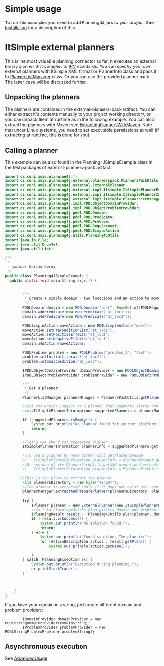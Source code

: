 # Simple usage #

To run this examples you need to add Planning4J jars to your project. See [Installation](Installation.md) for a description of this.

# ItSimple external planners #

This is the most valuable planning connector so far. It executes an external binary planner that complies to [IPC](http://ipc.icaps-conference.org/) standards. You can specfiy your own external planners with ItSimple XML format or PlannerInfo class and pass it to [PlannerListManager](http://diana.ms.mff.cuni.cz:8080/view/Planning/job/Planning4J/javadoc/cz/cuni/amis/planning4j/external/impl/itsimple/PlannerListManager.html) class. Or you can use the provided planner pack. The latter case will be discussed further.

## Unpacking the planners ##

The planners are contained in the external-planners-pack artifact. You can either extract it's contents manually to your project working directory, or you can unpack them at runtime as in the following example. You can also extract the planners with Maven see [ExtractingPlannersWithMaven](ExtractingPlannersWithMaven.md). Note that under Linux systems, you need to set executable permissions as well (if extracting at runtime, this is done for you).

## Calling a planner ##

This example can be also found in the Planning4JSimpleExample class in the test packages of external-planners-pack artifact.

```java
import cz.cuni.amis.planning4j.*;
import cz.cuni.amis.planning4j.external.plannerspack.PlannersPackUtils;
import cz.cuni.amis.planning4j.external.ExternalPlanner;
import cz.cuni.amis.planning4j.external.impl.itsimple.ItSimplePlannerExecutor;
import cz.cuni.amis.planning4j.external.impl.itsimple.ItSimplePlannerInformation;
import cz.cuni.amis.planning4j.external.impl.itsimple.PlannerListManager;
import cz.cuni.amis.planning4j.impl.PDDLObjectDomainProvider;
import cz.cuni.amis.planning4j.impl.PDDLObjectProblemProvider;
import cz.cuni.amis.planning4j.pddl.PDDLDomain;
import cz.cuni.amis.planning4j.pddl.PDDLPredicate;
import cz.cuni.amis.planning4j.pddl.PDDLProblem;
import cz.cuni.amis.planning4j.pddl.PDDLRequirement;
import cz.cuni.amis.planning4j.pddl.PDDLSimpleAction;
import cz.cuni.amis.planning4j.utils.Planning4JUtils;
import java.io.File;
import java.util.EnumSet;
import java.util.List;

/**
 *
 * @author Martin Cerny
 */
public class Planning4JSimpleExample {
  public static void main(String args[]) {
   

        /**
         * Create a simple domain - two locations and an action to move between them
         */
        PDDLDomain domain = new PDDLDomain("test", EnumSet.of(PDDLRequirement.STRIPS));
        domain.addPredicate(new PDDLPredicate("at_loc1"));
        domain.addPredicate(new PDDLPredicate("at_loc2"));

        PDDLSimpleAction moveAction = new PDDLSimpleAction("move");
        moveAction.setPreconditionList("at_loc1");
        moveAction.setPositiveEffects("at_loc2");
        moveAction.setNegativeEffects("at_loc1");
        domain.addAction(moveAction);

        PDDLProblem problem = new PDDLProblem("problem_1", "test");
        problem.setInitialLiterals("at_loc1");
        problem.setGoalCondition("at_loc2");

        IPDDLObjectDomainProvider domainProvider = new PDDLObjectDomainProvider(domain);
        IPDDLObjectProblemProvider problemProvider = new PDDLObjectProblemProvider(problem);

        /**
         * Get a planner:
         */
        PlannerListManager plannerManager = PlannersPackUtils.getPlannerListManager();

        //Let the engine suggest as a planner that supports strips and runs on current platform
        List<ItSimplePlannerInformation> suggestedPlanners = plannerManager.suggestPlanners(PDDLRequirement.STRIPS);

        if (suggestedPlanners.isEmpty()) {
            System.out.println("No planner found for current platform.");
            return;
        }

        //let's use the first suggested planner
        ItSimplePlannerInformation plannerInfo = suggestedPlanners.get(0);

        //To use a planner by name either call getPlannerByName
        //   ItSimplePlannerInformation plannerInfo = plannerManager.getPlannerByName("Metric-FF");
        //Or use one of the PlannerPackUtils.getXXX predefined methods
        //   ItSimplePlannerInformation plannerInfo = PlannersPackUtils.getBlackBox();

       //This is the place to extract the planner
        File plannersDirectory = new File("target");
        //The planner is extracted (only if it does not exist yet) and exec permissions are set under Linux
        plannerManager.extractAndPreparePlanner(plannersDirectory, plannerInfo);
        
        try {
            IPlanner planner = new ExternalPlanner(new ItSimplePlannerExecutor(plannerInfo,plannersDirectory));            
            //Call to Planning4JUtils.plan gathers domain and problem translators (if needed) and performs the planning
            IPlanningResult result =  Planning4JUtils.plan(planner, domainProvider, problemProvider);
            if (!result.isSuccess()) {
                System.out.println("No solution found.");
                return;
            } else {
                System.out.println("Found solution. The plan is:");
                for (ActionDescription action : result.getPlan()) {
                    System.out.println(action.getName());
                }
            }
        } catch (PlanningException ex) {
            System.out.println("Exception during planning.");
            ex.printStackTrace();
        }



    }    
}


```


If you have your domain in a string, just create different domain and problem providers:

```
        IDomainProvider domainProvider = new PDDLStringDomainProvider(domainString);
        IProblemProvider problemProvider = new PDDLStringProblemProvider(problemString);

```

## Asynchronuous execution ##

See [AdvancedUsage](AdvancedUsage.md).
